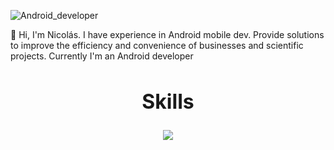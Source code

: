 
![Android_developer](https://github.com/user-attachments/assets/9f1baeec-0aed-446d-8567-88c048354b79)

 📌 Hi, I'm Nicolás. I have experience in Android mobile dev. Provide solutions to improve the efficiency and convenience of businesses and scientific projects.
Currently I'm an Android developer
##

<h2 align="center" style="font-size: 32px;">Skills</h2>
<p align="center">
  <a href="https://skillicons.dev">
    <img src="https://skillicons.dev/icons?i=androidstudio,visualstudio,eclipse,vscode,java,kotlin,html,python,github,git,stackoverflow,linkedin,photoshop,pr,au,ableton,instagram,discord,gmail,notion,unity,firebase&perline=12" />
  </a>
</p>




